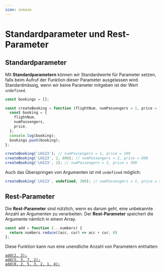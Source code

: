 ```yaml
---
icon: snooze
---
```


# Standardparameter und Rest-Parameter

## Standardparameter

Mit **Standardparametern** können wir Standardwerte für Parameter setzen, falls beim Aufruf der Funktion dieser Parameter ausgelassen wird. Standardmässig, wenn wir keine Parameter mitgeben ist der Wert `undefined`.

```javascript
const bookings = [];

const createBooking = function (flightNum, numPassengers = 1, price = 199 * numPassengers) {
  const booking = {
    flightNum,
    numPassengers,
    price,
  };
  console.log(booking);
  bookings.push(booking);
};

createBooking('LH123'); // numPassengers = 1, price = 199
createBooking('LH123', 2, 800); // numPassengers = 2, price = 800
createBooking('LH123', 2); // numPassengers = 2, price = 398
```

Auch das Überspringen von Argumenten ist mit `undefined` möglich:

```javascript
createBooking('LH123', undefined, 300); // numPassengers = 1, price = 300
```

## Rest-Parameter

Die **Rest-Parameter** sind nützlich, wenn es darum geht, eine unbekannte Anzahl an Argumenten zu verarbeiten. Der **Rest-Parameter** speichert die Argumente nämlich in einem Array.

```javascript
const add = function (...numbers) {
  return numbers.reduce((acc, cur) => acc + cur, 0)
};
```

Diese Funktion kann nun eine unendliche Anzahl von Parametern enthalten:

<pre class="language-javascript"><code class="lang-javascript"><a data-footnote-ref href="#user-content-fn-1">add(2, 3);</a>
<a data-footnote-ref href="#user-content-fn-2">add(5, 3, 7, 2);</a>
<a data-footnote-ref href="#user-content-fn-3">add(8, 2, 5, 3, 2, 1, 4);</a>
</code></pre>

[^1]: 5

[^2]: 17

[^3]: 25
